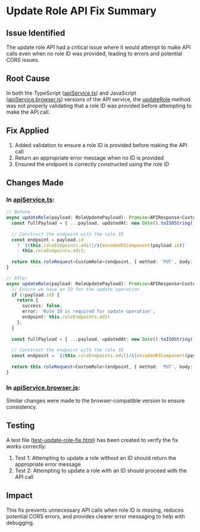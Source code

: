 # Update Role API Fix Summary

## Issue Identified
The update role API had a critical issue where it would attempt to make API calls even when no role ID was provided, leading to errors and potential CORS issues.

## Root Cause
In both the TypeScript ([apiService.ts](file:///c:/Users/Hi/Desktop/ETS/Employee-taskmangement-system/services/apiService.ts)) and JavaScript ([apiService.browser.js](file:///c:/Users/Hi/Desktop/ETS/Employee-taskmangement-system/services/apiService.browser.js)) versions of the API service, the [updateRole](file:///c:/Users/Hi/Desktop/ETS/Employee-taskmangement-system/services/apiService.ts#L397-L409) method was not properly validating that a role ID was provided before attempting to make the API call.

## Fix Applied
1. Added validation to ensure a role ID is provided before making the API call
2. Return an appropriate error message when no ID is provided
3. Ensured the endpoint is correctly constructed using the role ID

## Changes Made

### In [apiService.ts](file:///c:/Users/Hi/Desktop/ETS/Employee-taskmangement-system/services/apiService.ts):
```typescript
// Before
async updateRole(payload: RoleUpdatePayload): Promise<APIResponse<CustomRole>> {
  const fullPayload = { ...payload, updatedAt: new Date().toISOString() };
  
  // Construct the endpoint with the role ID
  const endpoint = payload.id 
    ? `${this.roleEndpoints.edit}/${encodeURIComponent(payload.id)}`
    : this.roleEndpoints.edit;
    
  return this.roleRequest<CustomRole>(endpoint, { method: 'PUT', body: JSON.stringify(fullPayload) });
}

// After
async updateRole(payload: RoleUpdatePayload): Promise<APIResponse<CustomRole>> {
  // Ensure we have an ID for the update operation
  if (!payload.id) {
    return { 
      success: false, 
      error: 'Role ID is required for update operation', 
      endpoint: this.roleEndpoints.edit 
    };
  }
  
  const fullPayload = { ...payload, updatedAt: new Date().toISOString() };
  
  // Construct the endpoint with the role ID
  const endpoint = `${this.roleEndpoints.edit}/${encodeURIComponent(payload.id)}`;
    
  return this.roleRequest<CustomRole>(endpoint, { method: 'PUT', body: JSON.stringify(fullPayload) });
}
```

### In [apiService.browser.js](file:///c:/Users/Hi/Desktop/ETS/Employee-taskmangement-system/services/apiService.browser.js):
Similar changes were made to the browser-compatible version to ensure consistency.

## Testing
A test file ([test-update-role-fix.html](file:///c:/Users/Hi/Desktop/ETS/Employee-taskmangement-system/test-update-role-fix.html)) has been created to verify the fix works correctly:
1. Test 1: Attempting to update a role without an ID should return the appropriate error message
2. Test 2: Attempting to update a role with an ID should proceed with the API call

## Impact
This fix prevents unnecessary API calls when role ID is missing, reduces potential CORS errors, and provides clearer error messaging to help with debugging.
